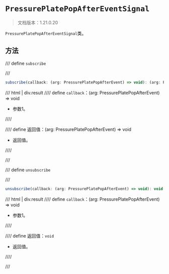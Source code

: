 # `PressurePlatePopAfterEventSignal`

> 文档版本：1.21.0.20

`PressurePlatePopAfterEventSignal`类。

## 方法

/// define
`subscribe`


///

```js
subscribe(callback: (arg: PressurePlatePopAfterEvent) => void): (arg: PressurePlatePopAfterEvent) => void
```

/// html | div.result
//// define
`callback`：(arg: PressurePlatePopAfterEvent) => void

- 参数1。


////

//// define
返回值：(arg: PressurePlatePopAfterEvent) => void

- 返回值。


////

///


/// define
`unsubscribe`


///

```js
unsubscribe(callback: (arg: PressurePlatePopAfterEvent) => void): void
```

/// html | div.result
//// define
`callback`：(arg: PressurePlatePopAfterEvent) => void

- 参数1。


////

//// define
返回值：`void`

- 返回值。


////

///

